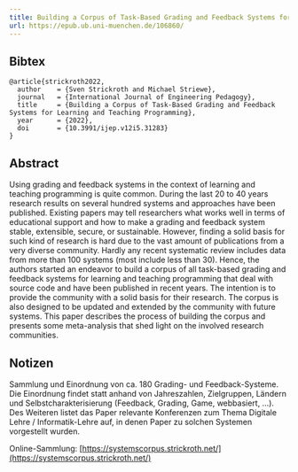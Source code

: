 ```yaml
---
title: Building a Corpus of Task-Based Grading and Feedback Systems for Learning and Teaching Programming
url: https://epub.ub.uni-muenchen.de/106860/
---
```


## Bibtex

```
@article{strickroth2022,
  author    = {Sven Strickroth and Michael Striewe},
  journal   = {International Journal of Engineering Pedagogy}, 
  title     = {Building a Corpus of Task-Based Grading and Feedback Systems for Learning and Teaching Programming}, 
  year      = {2022},
  doi       = {10.3991/ijep.v12i5.31283}
}
```

## Abstract

Using grading and feedback systems in the context of learning and teaching programming is quite common. During the last 20 to 40 years research results on several hundred systems and approaches have been published. Existing papers may tell researchers what works well in terms of educational support and how to make a grading and feedback system stable, extensible, secure, or sustainable. However, finding a solid basis for such kind of research is hard due to the vast amount of publications from a very diverse community. Hardly any recent systematic review includes data from more than 100 systems (most include less than 30). Hence, the authors started an endeavor to build a corpus of all task-based grading and feedback systems for learning and teaching programming that deal with source code and have been published in recent years. The intention is to provide the community with a solid basis for their research. The corpus is also designed to be updated and extended by the community with future systems. This paper describes the process of building the corpus and presents some meta-analysis that shed light on the involved research communities.

## Notizen

Sammlung und Einordnung von ca. 180 Grading- und Feedback-Systeme. Die Einordnung findet statt anhand von Jahreszahlen, Zielgruppen, Ländern und Selbstcharakterisierung (Feedback, Grading, Game, webbasiert, ...). Des Weiteren listet das Paper relevante Konferenzen zum Thema Digitale Lehre / Informatik-Lehre auf, in denen Paper zu solchen Systemen vorgestellt wurden.

Online-Sammlung: [https://systemscorpus.strickroth.net/](https://systemscorpus.strickroth.net/)
